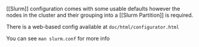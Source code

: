 [[Slurm]] configuration comes with some usable defaults however the nodes in the cluster and their grouping into a [[Slurm Partition]] is required.

There is a web-based config available at `doc/html/configurator.html`

You can see `man slurm.conf` for more info